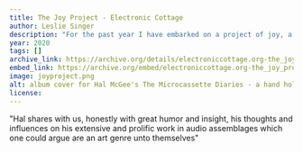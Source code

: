 ```yaml
---
title: The Joy Project - Electronic Cottage
author: Leslie Singer
description: "For the past year I have embarked on a project of joy, a series of interviews with artist extraordinaire and Electronic Cottage founder, Hal McGee." 
year: 2020
tags: []
archive_link: https://archive.org/details/electroniccottage.org-the_joy_project_-_electronic_cottage
embed_link: https://archive.org/embed/electroniccottage.org-the_joy_project_-_electronic_cottage
image: joyproject.png
alt: album cover for Hal McGee's The Microcassette Diaries - a hand holding a microcassette recorder with thumb on red record button
license: 
---
```


"Hal shares with us, honestly with great humor and insight, his thoughts and influences on his extensive and prolific work in audio assemblages which one could argue are an art genre unto themselves"
